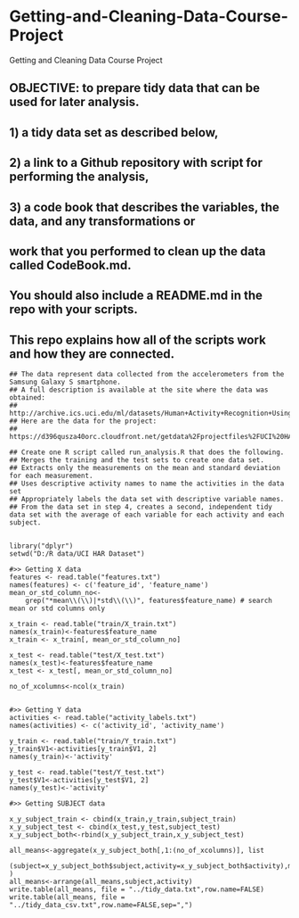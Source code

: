 # Getting-and-Cleaning-Data-Course-Project
Getting and Cleaning Data Course Project

## OBJECTIVE: to prepare tidy data that can be used for later analysis.  
## 1) a tidy data set as described below, 
## 2) a link to a Github repository with script for performing the analysis, 
## 3) a code book that describes the variables, the data, and any transformations or 
##    work that you performed to clean up the data called CodeBook.md. 
##    You should also include a README.md in the repo with your scripts. 
##    This repo explains how all of the scripts work and how they are connected.  

    ## The data represent data collected from the accelerometers from the Samsung Galaxy S smartphone. 
    ## A full description is available at the site where the data was obtained: 
    ##     http://archive.ics.uci.edu/ml/datasets/Human+Activity+Recognition+Using+Smartphones 
    ## Here are the data for the project: 
    ##     https://d396qusza40orc.cloudfront.net/getdata%2Fprojectfiles%2FUCI%20HAR%20Dataset.zip 

    ## Create one R script called run_analysis.R that does the following. 
    ## Merges the training and the test sets to create one data set.
    ## Extracts only the measurements on the mean and standard deviation for each measurement. 
    ## Uses descriptive activity names to name the activities in the data set
    ## Appropriately labels the data set with descriptive variable names. 
    ## From the data set in step 4, creates a second, independent tidy data set with the average of each variable for each activity and each subject.


    library("dplyr")
    setwd("D:/R data/UCI HAR Dataset")
    
    #>> Getting X data
    features <- read.table("features.txt")
    names(features) <- c('feature_id', 'feature_name')
    mean_or_std_column_no<- 
        grep("*mean\\(\\)|*std\\(\\)", features$feature_name) # search mean or std columns only   
    
    x_train <- read.table("train/X_train.txt")
    names(x_train)<-features$feature_name 
    x_train <- x_train[, mean_or_std_column_no] 
    
    x_test <- read.table("test/X_test.txt")
    names(x_test)<-features$feature_name
    x_test <- x_test[, mean_or_std_column_no] 
    
    no_of_xcolumns<-ncol(x_train)
    
    
    #>> Getting Y data
    activities <- read.table("activity_labels.txt")
    names(activities) <- c('activity_id', 'activity_name')
    
    y_train <- read.table("train/Y_train.txt")
    y_train$V1<-activities[y_train$V1, 2]
    names(y_train)<-'activity'
    
    y_test <- read.table("test/Y_test.txt")
    y_test$V1<-activities[y_test$V1, 2]
    names(y_test)<-'activity'
    
    #>> Getting SUBJECT data

    x_y_subject_train <- cbind(x_train,y_train,subject_train)
    x_y_subject_test <- cbind(x_test,y_test,subject_test)
    x_y_subject_both<-rbind(x_y_subject_train,x_y_subject_test)

    all_means<-aggregate(x_y_subject_both[,1:(no_of_xcolumns)], list
                         (subject=x_y_subject_both$subject,activity=x_y_subject_both$activity),mean )
    all_means<-arrange(all_means,subject,activity)
    write.table(all_means, file = "../tidy_data.txt",row.name=FALSE)
    write.table(all_means, file = "../tidy_data_csv.txt",row.name=FALSE,sep=",")
    

